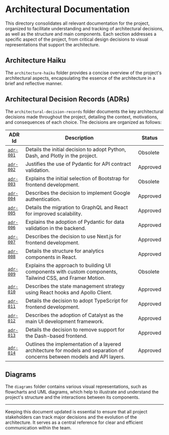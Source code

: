 # Architectural Documentation

This directory consolidates all relevant documentation for the project, organized to facilitate understanding and tracking of architectural decisions, as well as the structure and main components. Each section addresses a specific aspect of the project, from critical design decisions to visual representations that support the architecture.

## Architecture Haiku

The `architecture-haiku` folder provides a concise overview of the project's architectural aspects, encapsulating the essence of the architecture in a brief and reflective manner.

## Architectural Decision Records (ADRs)

The `architectural-decision-records` folder documents the key architectural decisions made throughout the project, detailing the context, motivations, and consequences of each choice. The decisions are organized as follows:

| ADR Id      | Description                                                      | Status    |
|-------------|------------------------------------------------------------------|-----------|
| [`adr-001`](architectural-decision-records/adr-001-use-of-python-dash-and-plotly.md) | Details the initial decision to adopt Python, Dash, and Plotly in the project. | Obsolete  |
| [`adr-002`](architectural-decision-records/adr-002-use-of-pydantic-for-validation.md) | Justifies the use of Pydantic for API contract validation.          | Approved  |
| [`adr-003`](architectural-decision-records/adr-003-use-of-bootstrap-for-frontend-development.md) | Explains the initial selection of Bootstrap for frontend development. | Obsolete  |
| [`adr-004`](architectural-decision-records/adr-004-use-of-google-authentication.md) | Describes the decision to implement Google authentication.        | Approved  |
| [`adr-005`](architectural-decision-records/adr-005-use-of-graphql-and-react.md) | Details the migration to GraphQL and React for improved scalability. | Approved  |
| [`adr-006`](architectural-decision-records/adr-006-use-of-pydantic-for-data-validation.md) | Explains the adoption of Pydantic for data validation in the backend. | Approved  |
| [`adr-007`](architectural-decision-records/adr-007-use-of-next-js-for-frontend.md) | Describes the decision to use Next.js for frontend development.   | Approved  |
| [`adr-008`](architectural-decision-records/adr-008-analytics-component-structure.md) | Details the structure for analytics components in React.          | Approved  |
| [`adr-009`](architectural-decision-records/adr-009-ui-component-library.md) | Explains the approach to building UI components with custom components, Tailwind CSS, and Framer Motion. | Obsolete  |
| [`adr-010`](architectural-decision-records/adr-010-state-management-strategy.md) | Describes the state management strategy using React hooks and Apollo Client. | Approved  |
| [`adr-011`](architectural-decision-records/adr-011-adoption-of-typescript.md) | Details the decision to adopt TypeScript for frontend development. | Approved  |
| [`adr-012`](architectural-decision-records/adr-012-adoption-of-catalyst-framework.md) | Describes the adoption of Catalyst as the main UI development framework. | Approved  |
| [`adr-013`](architectural-decision-records/adr-013-removal-of-dash-frontend-support.md) | Details the decision to remove support for the Dash-based frontend. | Approved  |
| [`adr-014`](architectural-decision-records/adr-014-models-structure-and-separation-of-concerns.md) | Outlines the implementation of a layered architecture for models and separation of concerns between models and API layers. | Approved  |

## Diagrams

The `diagrams` folder contains various visual representations, such as flowcharts and UML diagrams, which help to illustrate and understand the project's structure and the interactions between its components.

---

Keeping this document updated is essential to ensure that all project stakeholders can track major decisions and the evolution of the architecture. It serves as a central reference for clear and efficient communication within the team.
